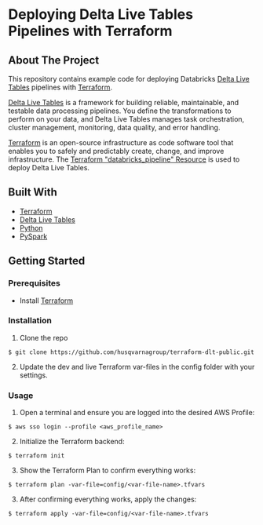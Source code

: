 
# Deploying Delta Live Tables Pipelines with Terraform

## About The Project

This repository contains example code for deploying Databricks [Delta Live Tables](https://docs.databricks.com/data-engineering/delta-live-tables/index.html) pipelines with [Terraform](https://www.terraform.io/).

[Delta Live Tables](https://docs.databricks.com/data-engineering/delta-live-tables/index.html) is a framework for building reliable, maintainable, and testable data processing pipelines. You define the transformations to perform on your data, and Delta Live Tables manages task orchestration, cluster management, monitoring, data quality, and error handling.

[Terraform](https://www.terraform.io/) is an open-source infrastructure as code software tool that enables you to safely and predictably create, change, and improve infrastructure. The [Terraform "databricks_pipeline" Resource](https://registry.terraform.io/providers/databrickslabs/databricks/latest/docs/resources/pipeline) is used to deploy Delta Live Tables.

## Built With
- [Terraform](https://www.terraform.io/)
- [Delta Live Tables](https://docs.databricks.com/data-engineering/delta-live-tables/index.html)
- [Python](https://www.python.org/)
- [PySpark](https://spark.apache.org/docs/latest/api/python/#:~:text=PySpark%20is%20an%20interface%20for,data%20in%20a%20distributed%20environment.)

## Getting Started

### Prerequisites

- Install [Terraform](https://learn.hashicorp.com/tutorials/terraform/install-cli)

### Installation
1. Clone the repo
```console
$ git clone https://github.com/husqvarnagroup/terraform-dlt-public.git
```

2. Update the dev and live Terraform var-files in the config folder with your settings.
 
### Usage
1. Open a terminal and ensure you are logged into the desired AWS Profile:
```console
$ aws sso login --profile <aws_profile_name>
```

2. Initialize the Terraform backend:
```console
$ terraform init
```

3. Show the Terraform Plan to confirm everything works:
```console
$ terraform plan -var-file=config/<var-file-name>.tfvars
```

3. After confirming everything works, apply the changes:
```console
$ terraform apply -var-file=config/<var-file-name>.tfvars
```
